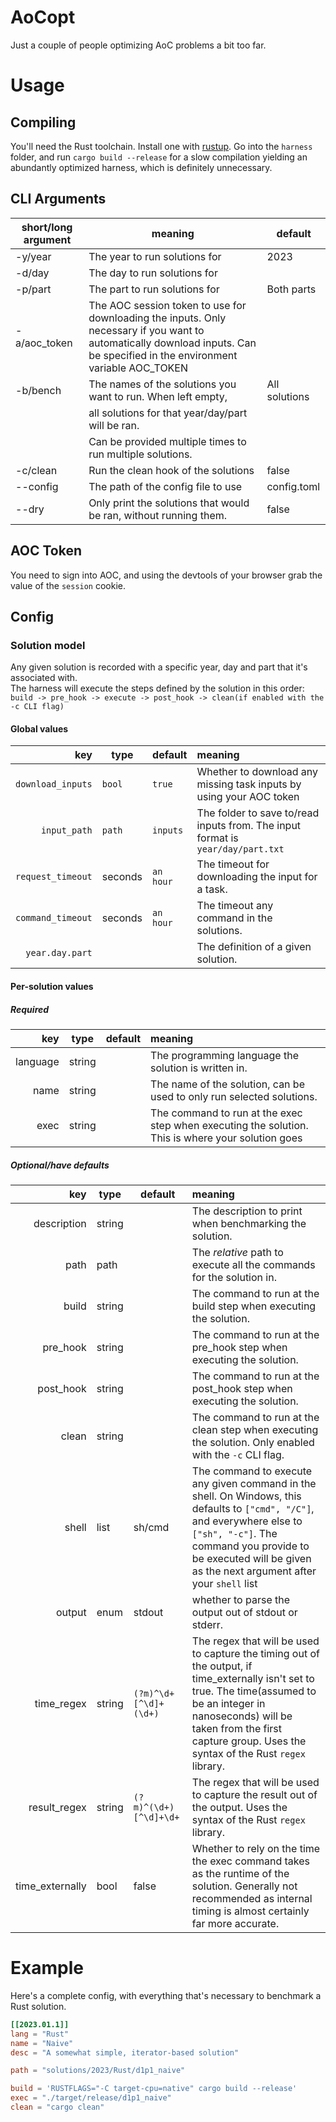 # AoCopt

Just a couple of people optimizing AoC problems a bit too far.

# Usage

## Compiling

You'll need the Rust toolchain. Install one with [rustup](https://rustup.rs).
Go into the `harness` folder, and run `cargo build --release` for a slow compilation yielding an abundantly optimized harness, which is definitely unnecessary.

## CLI Arguments

| short/long argument | meaning                                                                                                                                                                      | default       |
| ------------------- | ---------------------------------------------------------------------------------------------------------------------------------------------------------------------------- | ------------- |
| -y/year             | The year to run solutions for                                                                                                                                                | 2023          |
| -d/day              | The day to run solutions for                                                                                                                                                 |               |
| -p/part             | The part to run solutions for                                                                                                                                                | Both parts    |
| -a/aoc_token        | The AOC session token to use for downloading the inputs. Only necessary if you want to automatically download inputs. Can be specified in the environment variable AOC_TOKEN |               |
| -b/bench            | The names of the solutions you want to run. When left empty,                                                                                                                 | All solutions |
|                     | all solutions for that year/day/part will be ran.                                                                                                                            |               |
|                     | Can be provided multiple times to run multiple solutions.                                                                                                                    |               |
| -c/clean            | Run the clean hook of the solutions                                                                                                                                          | false         |
| --config            | The path of the config file to use                                                                                                                                           | config.toml   |
| --dry               | Only print the solutions that would be ran, without running them.                                                                                                            | false         |

## AOC Token

You need to sign into AOC, and using the devtools of your browser grab the value of the `session` cookie.

## Config

### Solution model

Any given solution is recorded with a specific year, day and part that it's associated with.\
The harness will execute the steps defined by the solution in this order:\
`build -> pre_hook -> execute -> post_hook -> clean(if enabled with the -c CLI flag)`

#### Global values

|               key | type    | default   | meaning                                                                         |
| ----------------: | ------- | --------- | :------------------------------------------------------------------------------ |
| `download_inputs` | `bool`  | `true`    | Whether to download any missing task inputs by using your AOC token             |
|      `input_path` | `path`  | `inputs`  | The folder to save to/read inputs from. The input format is `year/day/part.txt` |
| `request_timeout` | seconds | `an hour` | The timeout for downloading the input for a task.                               |
| `command_timeout` | seconds | `an hour` | The timeout any command in the solutions.                                       |
|   `year.day.part` |         |           | The definition of a given solution.                                             |

#### Per-solution values

##### Required

|      key | type   | default | meaning                                                                                           |
| -------: | ------ | ------- | :------------------------------------------------------------------------------------------------ |
| language | string |         | The programming language the solution is written in.                                              |
|     name | string |         | The name of the solution, can be used to only run selected solutions.                             |
|     exec | string |         | The command to run at the exec step when executing the solution. This is where your solution goes |

##### Optional/have defaults

|             key | type   | default               | meaning                                                                                                                                                                                                                                               |
| --------------: | ------ | --------------------- | :---------------------------------------------------------------------------------------------------------------------------------------------------------------------------------------------------------------------------------------------------- |
|     description | string |                       | The description to print when benchmarking the solution.                                                                                                                                                                                              |
|            path | path   |                       | The _relative_ path to execute all the commands for the solution in.                                                                                                                                                                                  |
|           build | string |                       | The command to run at the build step when executing the solution.                                                                                                                                                                                     |
|        pre_hook | string |                       | The command to run at the pre_hook step when executing the solution.                                                                                                                                                                                  |
|       post_hook | string |                       | The command to run at the post_hook step when executing the solution.                                                                                                                                                                                 |
|           clean | string |                       | The command to run at the clean step when executing the solution. Only enabled with the `-c` CLI flag.                                                                                                                                                |
|           shell | list   | sh/cmd                | The command to execute any given command in the shell. On Windows, this defaults to `["cmd", "/C"]`, and everywhere else to `["sh", "-c"]`. The command you provide to be executed will be given as the next argument after your `shell` list         |
|          output | enum   | stdout                | whether to parse the output out of stdout or stderr.                                                                                                                                                                                                  |
|      time_regex | string | `(?m)^\d+[^\d]+(\d+)` | The regex that will be used to capture the timing out of the output, if time_externally isn't set to true. The time(assumed to be an integer in nanoseconds) will be taken from the first capture group. Uses the syntax of the Rust `regex` library. |
|    result_regex | string | `(?m)^(\d+)[^\d]+\d+` | The regex that will be used to capture the result out of the output. Uses the syntax of the Rust `regex` library.                                                                                                                                     |
| time_externally | bool   | false                 | Whether to rely on the time the exec command takes as the runtime of the solution. Generally not recommended as internal timing is almost certainly far more accurate.                                                                                |

# Example

Here's a complete config, with everything that's necessary to benchmark a Rust solution.

```toml
[[2023.01.1]]
lang = "Rust"
name = "Naive"
desc = "A somewhat simple, iterator-based solution"

path = "solutions/2023/Rust/d1p1_naive"

build = 'RUSTFLAGS="-C target-cpu=native" cargo build --release'
exec = "./target/release/d1p1_naive"
clean = "cargo clean"
```
